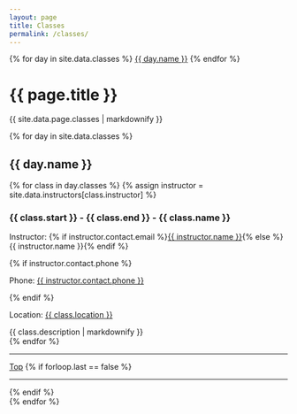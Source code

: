 ```yaml
---
layout: page
title: Classes
permalink: /classes/
---
```


<div class="jump-menu">
{% for day in site.data.classes %}
<a href="../classes/#{{ day.name | downcase }}">{{ day.name }}</a>
{% endfor %}
</div>

# {{ page.title }}

{{ site.data.page.classes | markdownify }}

{% for day in site.data.classes %}
<section>
    <h2 id="{{ day.name  | downcase }}">{{ day.name }}</h2>
    {% for class in day.classes %}
    {% assign instructor = site.data.instructors[class.instructor] %}
    <div class="class-container">
        <h3>{{ class.start }} - {{ class.end }} - {{ class.name }}</h3>
        <p><span class="details-title">Instructor: </span>{% if instructor.contact.email %}<a href="mailto:{{ instructor.contact.email }}">{{ instructor.name }}</a>{% else %}{{ instructor.name }}{% endif %}</p>
        {% if instructor.contact.phone %}<p><span class="details-title">Phone:</span> <a href="tel:{{ instructor.contact.phone | remove: ' ' }}">{{ instructor.contact.phone }}</a></p>{% endif %}
        <p><span class="details-title">Location: </span><a href="https://goo.gl/maps/{{ class.map_link }}" target="_blank" alt="Google Maps link">{{ class.location }}</a></p>
        <div>
            {{ class.description  | markdownify  }}
        </div>
    </div>
    {% endfor %}
    <hr>
    <a href="../classes/#top">Top</a>
    {% if forloop.last == false %}
    <hr>
    {% endif %}
</section>
{% endfor %}
